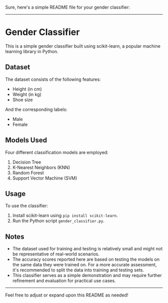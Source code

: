 Sure, here's a simple README file for your gender classifier:

---

# Gender Classifier

This is a simple gender classifier built using scikit-learn, a popular machine learning library in Python.

## Dataset

The dataset consists of the following features:

- Height (in cm)
- Weight (in kg)
- Shoe size

And the corresponding labels:

- Male
- Female

## Models Used

Four different classification models are employed:

1. Decision Tree
2. K-Nearest Neighbors (KNN)
3. Random Forest
4. Support Vector Machine (SVM)

## Usage

To use the classifier:

1. Install scikit-learn using `pip install scikit-learn`.
2. Run the Python script `gender_classifier.py`.

## Notes

- The dataset used for training and testing is relatively small and might not be representative of real-world scenarios.
- The accuracy scores reported here are based on testing the models on the same data they were trained on. For a more accurate assessment, it's recommended to split the data into training and testing sets.
- This classifier serves as a simple demonstration and may require further refinement and evaluation for practical use cases.

---

Feel free to adjust or expand upon this README as needed!
